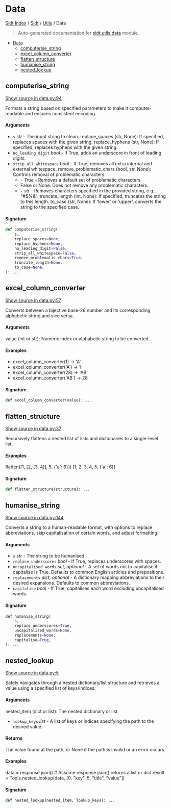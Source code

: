 # Data

[Sidt Index](../../README.md#sidt-index) / [Sidt](../index.md#sidt) / [Utils](./index.md#utils) / Data

> Auto-generated documentation for [sidt.utils.data](../../../sidt/utils/data.py) module.

- [Data](#data)
  - [computerise_string](#computerise_string)
  - [excel_column_converter](#excel_column_converter)
  - [flatten_structure](#flatten_structure)
  - [humanise_string](#humanise_string)
  - [nested_lookup](#nested_lookup)

## computerise_string

[Show source in data.py:94](../../../sidt/utils/data.py#L94)

Formats a string based on specified parameters to make it computer-readable and ensures consistent encoding.

#### Arguments

- `s` *str* - The input string to clean.
replace_spaces (str, None): If specified, replaces spaces with the given string.
replace_hyphens (str, None): If specified, replaces hyphens with the given string.
- `no_leading_digit` *bool* - If True, adds an underscore in front of leading digits.
- `strip_all_whitespace` *bool* - If True, removes all extra internal and external whitespace.
remove_problematic_chars (bool, str, None): Controls removal of problematic characters.
    - `-` *True* - Removes a default set of problematic characters.
    - False or None: Does not remove any problematic characters.
    - `-` *str* - Removes characters specified in the provided string, e.g., "#$%&".
truncate_length (int, None): If specified, truncates the string to this length.
to_case (str, None): If 'lower' or 'upper', converts the string to the specified case.

#### Signature

```python
def computerise_string(
    s,
    replace_spaces=None,
    replace_hyphens=None,
    no_leading_digit=False,
    strip_all_whitespace=False,
    remove_problematic_chars=True,
    truncate_length=None,
    to_case=None,
): ...
```



## excel_column_converter

[Show source in data.py:57](../../../sidt/utils/data.py#L57)

Converts between a bijective base-26 number and its corresponding alphabetic string and vice versa.

#### Arguments

value (int or str): Numeric index or alphabetic string to be converted.

#### Examples

- excel_column_converter(1) -> 'A'
- excel_column_converter('A') -> 1
- excel_column_converter(28) -> 'AB'
- excel_column_converter('AB') -> 28

#### Signature

```python
def excel_column_converter(value): ...
```



## flatten_structure

[Show source in data.py:37](../../../sidt/utils/data.py#L37)

Recursively flattens a nested list of lists and dictionaries to a single-level list.

#### Examples

flatten([1, [2, [3, 4]], 5, {'a': 6}])
    [1, 2, 3, 4, 5, {'a': 6}]

#### Signature

```python
def flatten_structure(structure): ...
```



## humanise_string

[Show source in data.py:144](../../../sidt/utils/data.py#L144)

Converts a string to a human-readable format, with options to replace abbreviations,
skip capitalisation of certain words, and adjust formatting.

#### Arguments

- `s` *str* - The string to be humanised.
- `replace_underscores` *bool* - If True, replaces underscores with spaces.
- `uncapitalised_words` *set, optional* - A set of words not to capitalise if capitalise is True.
    Defaults to common English articles and prepositions.
- `replacements` *dict, optional* - A dictionary mapping abbreviations to their desired expansions.
    Defaults to common abbreviations.
- `capitalise` *bool* - If True, capitalises each word excluding uncapitalised words.

#### Signature

```python
def humanise_string(
    s,
    replace_underscores=True,
    uncapitalised_words=None,
    replacements=None,
    capitalise=True,
): ...
```



## nested_lookup

[Show source in data.py:5](../../../sidt/utils/data.py#L5)

Safely navigates through a nested dictionary/list structure and retrieves
a value using a specified list of keys/indices.

#### Arguments

nested_item (dict or list): The nested dictionary or list.
- `lookup_keys` *list* - A list of keys or indices specifying the path to the desired value.

#### Returns

The value found at the path, or None if the path is invalid or an error occurs.

#### Examples

data = response.json()  # Assume response.json() returns a list or dict
result = Tools.nested_lookup(data, [0, "key", 5, "title", "value"])

#### Signature

```python
def nested_lookup(nested_item, lookup_keys): ...
```
